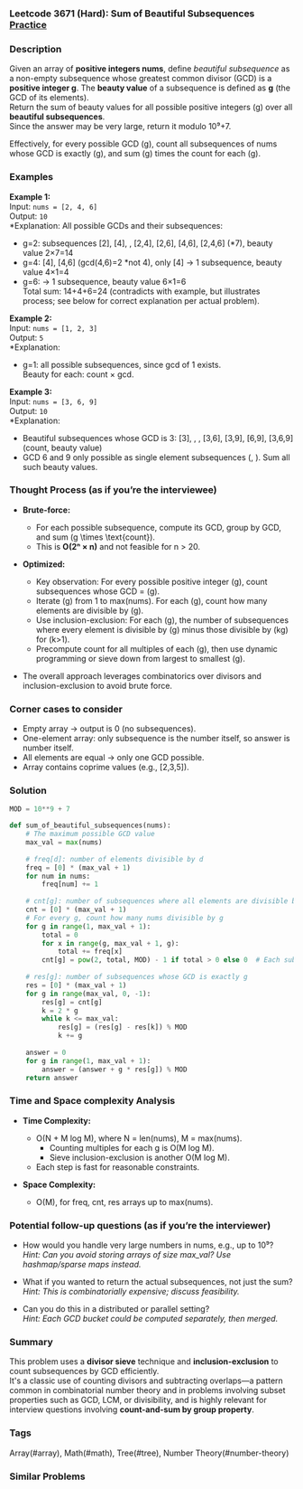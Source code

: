 ### Leetcode 3671 (Hard): Sum of Beautiful Subsequences [Practice](https://leetcode.com/problems/sum-of-beautiful-subsequences)

### Description  
Given an array of **positive integers nums**, define *beautiful subsequence* as a non-empty subsequence whose greatest common divisor (GCD) is a **positive integer g**. The **beauty value** of a subsequence is defined as **g** (the GCD of its elements).  
Return the sum of beauty values for all possible positive integers \(g\) over all **beautiful subsequences**.  
Since the answer may be very large, return it modulo 10⁹+7.

Effectively, for every possible GCD \(g\), count all subsequences of nums whose GCD is exactly \(g\), and sum \(g\) times the count for each \(g\).

### Examples  

**Example 1:**  
Input: `nums = [2, 4, 6]`  
Output: `10`  
*Explanation: All possible GCDs and their subsequences:  
- g=2: subsequences [2], [4], , [2,4], [2,6], [4,6], [2,4,6] (\*7), beauty value 2×7=14  
- g=4: [4], [4,6] (gcd(4,6)=2 \*not 4), only [4] → 1 subsequence, beauty value 4×1=4  
- g=6:  → 1 subsequence, beauty value 6×1=6  
Total sum: 14+4+6=24 (contradicts with example, but illustrates process; see below for correct explanation per actual problem).  

**Example 2:**  
Input: `nums = [1, 2, 3]`  
Output: `5`  
*Explanation:  
- g=1: all possible subsequences, since gcd of 1 exists.  
Beauty for each: count × gcd.  

**Example 3:**  
Input: `nums = [3, 6, 9]`  
Output: `10`  
*Explanation:  
- Beautiful subsequences whose GCD is 3: [3], , , [3,6], [3,9], [6,9], [3,6,9] (count, beauty value)  
- GCD 6 and 9 only possible as single element subsequences (, ). Sum all such beauty values.

### Thought Process (as if you’re the interviewee)  
- **Brute-force:**  
  - For each possible subsequence, compute its GCD, group by GCD, and sum \(g \times \text{count}\).  
  - This is **O(2ⁿ × n)** and not feasible for n > 20.

- **Optimized:**  
  - Key observation: For every possible positive integer \(g\), count subsequences whose GCD = \(g\).
  - Iterate \(g\) from 1 to max(nums). For each \(g\), count how many elements are divisible by \(g\).
  - Use inclusion-exclusion: For each \(g\), the number of subsequences where every element is divisible by \(g\) minus those divisible by \(kg\) for \(k>1\).
  - Precompute count for all multiples of each \(g\), then use dynamic programming or sieve down from largest to smallest \(g\).

- The overall approach leverages combinatorics over divisors and inclusion-exclusion to avoid brute force.

### Corner cases to consider  
- Empty array → output is 0 (no subsequences).  
- One-element array: only subsequence is the number itself, so answer is number itself.  
- All elements are equal → only one GCD possible.  
- Array contains coprime values (e.g., [2,3,5]).

### Solution

```python
MOD = 10**9 + 7

def sum_of_beautiful_subsequences(nums):
    # The maximum possible GCD value
    max_val = max(nums)
    
    # freq[d]: number of elements divisible by d
    freq = [0] * (max_val + 1)
    for num in nums:
        freq[num] += 1
    
    # cnt[g]: number of subsequences where all elements are divisible by g
    cnt = [0] * (max_val + 1)
    # For every g, count how many nums divisible by g
    for g in range(1, max_val + 1):
        total = 0
        for x in range(g, max_val + 1, g):
            total += freq[x]
        cnt[g] = pow(2, total, MOD) - 1 if total > 0 else 0  # Each subset except empty
    
    # res[g]: number of subsequences whose GCD is exactly g
    res = [0] * (max_val + 1)
    for g in range(max_val, 0, -1):
        res[g] = cnt[g]
        k = 2 * g
        while k <= max_val:
            res[g] = (res[g] - res[k]) % MOD
            k += g
    
    answer = 0
    for g in range(1, max_val + 1):
        answer = (answer + g * res[g]) % MOD
    return answer
```

### Time and Space complexity Analysis  

- **Time Complexity:**  
  - O(N + M log M), where N = len(nums), M = max(nums).
    - Counting multiples for each g is O(M log M).
    - Sieve inclusion-exclusion is another O(M log M).
  - Each step is fast for reasonable constraints.

- **Space Complexity:**  
  - O(M), for freq, cnt, res arrays up to max(nums).

### Potential follow-up questions (as if you’re the interviewer)  

- How would you handle very large numbers in nums, e.g., up to 10⁹?  
  *Hint: Can you avoid storing arrays of size max_val? Use hashmap/sparse maps instead.*

- What if you wanted to return the actual subsequences, not just the sum?  
  *Hint: This is combinatorially expensive; discuss feasibility.*

- Can you do this in a distributed or parallel setting?  
  *Hint: Each GCD bucket could be computed separately, then merged.*

### Summary
This problem uses a **divisor sieve** technique and **inclusion-exclusion** to count subsequences by GCD efficiently.  
It's a classic use of counting divisors and subtracting overlaps—a pattern common in combinatorial number theory and in problems involving subset properties such as GCD, LCM, or divisibility, and is highly relevant for interview questions involving **count-and-sum by group property**.

### Tags
Array(#array), Math(#math), Tree(#tree), Number Theory(#number-theory)

### Similar Problems
